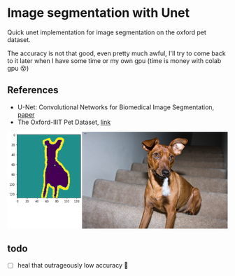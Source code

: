 
# Image segmentation with Unet

Quick unet  implementation for image segmentation on the oxford pet dataset.

The accuracy is not that good, even pretty much awful, I'll try to come back to it later when I have some time or my own gpu (time is money with colab gpu :dizzy_face:)

## References

+ U-Net: Convolutional Networks for Biomedical Image Segmentation, [paper](https://arxiv.org/abs/1505.04597)
+ The Oxford-IIIT Pet Dataset, [link](https://www.robots.ox.ac.uk/~vgg/data/pets/)

![alt text](https://github.com/AmbroiseM/ML_Fun/blob/main/tensorflow/unet/img.png)

## todo
- [ ] heal that outrageously low accuracy :raised_eyebrow:
